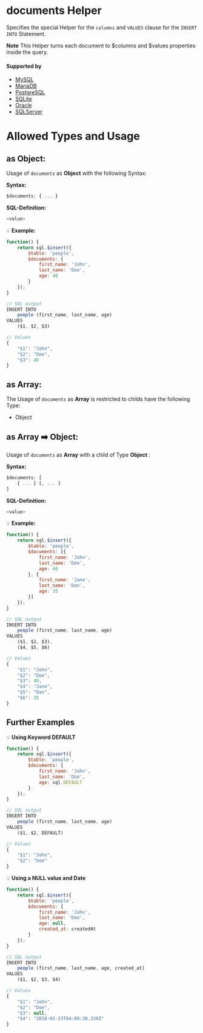 # documents Helper
Specifies the special Helper for the `columns` and `VALUES` clause for the `INSERT INTO` Statement.

**Note** This Helper turns each document to $columns and $values properties inside the query.

#### Supported by
- [MySQL](https://dev.mysql.com/doc/refman/5.7/en/insert.html)
- [MariaDB](https://mariadb.com/kb/en/library/insert/)
- [PostgreSQL](https://www.postgresql.org/docs/9.5/static/sql-insert.html)
- [SQLite](https://sqlite.org/lang_insert.html)
- [Oracle](https://docs.oracle.com/cd/B12037_01/server.101/b10759/statements_9014.htm#i2111652)
- [SQLServer](https://docs.microsoft.com/en-us/sql/t-sql/statements/insert-transact-sql)

# Allowed Types and Usage

## as Object:

Usage of `documents` as **Object** with the following Syntax:

**Syntax:**

```javascript
$documents: { ... }
```

**SQL-Definition:**
```javascript
<value>
```

:bulb: **Example:**
```javascript
function() {
    return sql.$insert({
        $table: 'people',
        $documents: {
            first_name: 'John',
            last_name: 'Doe',
            age: 40
        }
    });
}

// SQL output
INSERT INTO
    people (first_name, last_name, age)
VALUES
    ($1, $2, $3)

// Values
{
    "$1": "John",
    "$2": "Doe",
    "$3": 40
}
```

## as Array:

The Usage of `documents` as **Array** is restricted to childs have the following Type:

- Object

## as Array :arrow_right: Object:

Usage of `documents` as **Array** with a child of Type **Object** :

**Syntax:**

```javascript
$documents: [
    { ... } [, ... ]
]
```

**SQL-Definition:**
```javascript
<value>
```

:bulb: **Example:**
```javascript
function() {
    return sql.$insert({
        $table: 'people',
        $documents: [{
            first_name: 'John',
            last_name: 'Doe',
            age: 40
        }, {
            first_name: 'Jane',
            last_name: 'Dan',
            age: 35
        }]
    });
}

// SQL output
INSERT INTO
    people (first_name, last_name, age)
VALUES
    ($1, $2, $3),
    ($4, $5, $6)

// Values
{
    "$1": "John",
    "$2": "Doe",
    "$3": 40,
    "$4": "Jane",
    "$5": "Dan",
    "$6": 35
}
```
## Further Examples

:bulb: **Using Keyword DEFAULT**
```javascript
function() {
    return sql.$insert({
        $table: 'people',
        $documents: {
            first_name: 'John',
            last_name: 'Doe',
            age: sql.DEFAULT
        }
    });
}

// SQL output
INSERT INTO
    people (first_name, last_name, age)
VALUES
    ($1, $2, DEFAULT)

// Values
{
    "$1": "John",
    "$2": "Doe"
}
```

:bulb: **Using a NULL value and Date**
```javascript
function() {
    return sql.$insert({
        $table: 'people',
        $documents: {
            first_name: 'John',
            last_name: 'Doe',
            age: null,
            created_at: createdAt
        }
    });
}

// SQL output
INSERT INTO
    people (first_name, last_name, age, created_at)
VALUES
    ($1, $2, $3, $4)

// Values
{
    "$1": "John",
    "$2": "Doe",
    "$3": null,
    "$4": "2018-01-23T04:00:38.330Z"
}
```

